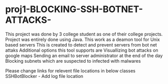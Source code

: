proj1-BLOCKING-SSH-BOTNET-ATTACKS-
==================================
This project was done by 3 college student as one of their college projects.
Project was entirely done using Java.
This work as a deamon tool for Unix based servers
This is created to detect and prevent servers from bot net attaks
Additional options this tool supports are
                Visuallizing bot attacks on google maps
                Sending an email to server administrator at the end of the day
                Blocking subnets which are suspected to infected with malwares 
                
Please change links for relevent file locations in below classes
                SSHBotBlocker - Add log file location
                
